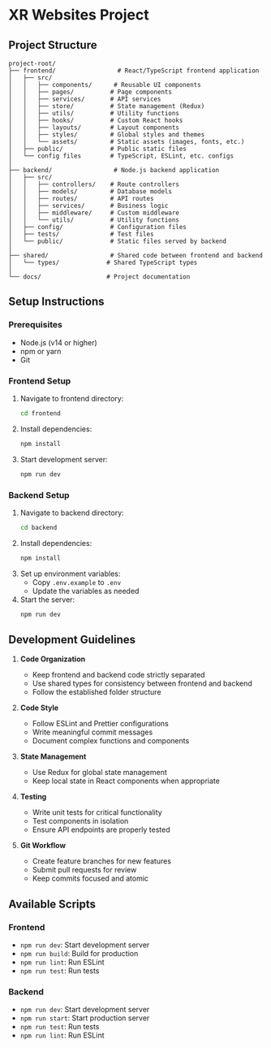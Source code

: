 # XR Websites Project

## Project Structure

```
project-root/
├── frontend/                 # React/TypeScript frontend application
│   ├── src/
│   │   ├── components/      # Reusable UI components
│   │   ├── pages/          # Page components
│   │   ├── services/       # API services
│   │   ├── store/          # State management (Redux)
│   │   ├── utils/          # Utility functions
│   │   ├── hooks/          # Custom React hooks
│   │   ├── layouts/        # Layout components
│   │   ├── styles/         # Global styles and themes
│   │   └── assets/         # Static assets (images, fonts, etc.)
│   ├── public/             # Public static files
│   └── config files        # TypeScript, ESLint, etc. configs
│
├── backend/                 # Node.js backend application
│   ├── src/
│   │   ├── controllers/    # Route controllers
│   │   ├── models/         # Database models
│   │   ├── routes/         # API routes
│   │   ├── services/       # Business logic
│   │   ├── middleware/     # Custom middleware
│   │   └── utils/          # Utility functions
│   ├── config/             # Configuration files
│   ├── tests/              # Test files
│   └── public/             # Static files served by backend
│
├── shared/                 # Shared code between frontend and backend
│   └── types/             # Shared TypeScript types
│
└── docs/                  # Project documentation
```

## Setup Instructions

### Prerequisites

- Node.js (v14 or higher)
- npm or yarn
- Git

### Frontend Setup

1. Navigate to frontend directory:
   ```bash
   cd frontend
   ```
2. Install dependencies:
   ```bash
   npm install
   ```
3. Start development server:
   ```bash
   npm run dev
   ```

### Backend Setup

1. Navigate to backend directory:
   ```bash
   cd backend
   ```
2. Install dependencies:
   ```bash
   npm install
   ```
3. Set up environment variables:
   - Copy `.env.example` to `.env`
   - Update the variables as needed
4. Start the server:
   ```bash
   npm run dev
   ```

## Development Guidelines

1. **Code Organization**

   - Keep frontend and backend code strictly separated
   - Use shared types for consistency between frontend and backend
   - Follow the established folder structure

2. **Code Style**

   - Follow ESLint and Prettier configurations
   - Write meaningful commit messages
   - Document complex functions and components

3. **State Management**

   - Use Redux for global state management
   - Keep local state in React components when appropriate

4. **Testing**

   - Write unit tests for critical functionality
   - Test components in isolation
   - Ensure API endpoints are properly tested

5. **Git Workflow**
   - Create feature branches for new features
   - Submit pull requests for review
   - Keep commits focused and atomic

## Available Scripts

### Frontend

- `npm run dev`: Start development server
- `npm run build`: Build for production
- `npm run lint`: Run ESLint
- `npm run test`: Run tests

### Backend

- `npm run dev`: Start development server
- `npm run start`: Start production server
- `npm run test`: Run tests
- `npm run lint`: Run ESLint

